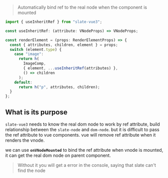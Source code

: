 > Automatically bind ref to the real node when the component is mounted

```typescript
import { useInheritRef } from "slate-vue3";

const useInheritRef: (attribute: VNodeProps) => VNodeProps;

const renderElement = (props: RenderElementProps) => {
  const { attributes, children, element } = props;
  switch (element.type) {
    case "image":
      return h(
        ImageComp,
        { element, ...useInheritRef(attributes) },
        () => children
      );
    default:
      return h("p", attributes, children);
  }
};
```

## What is its purpose

`slate-vue3` needs to know the real dom node to work by ref attribute, build relationship between the `slate-node` and `dom-node`. but it is difficult to pass the ref attribute to vue components. vue will remove ref attribute when it renders the vnode.

we can use **`onVNodeMounted`** to bind the ref attribute when vnode is mounted, it can get the real dom node on parent component.

> Without it you will get a error in the console, saying that slate can't find the node
